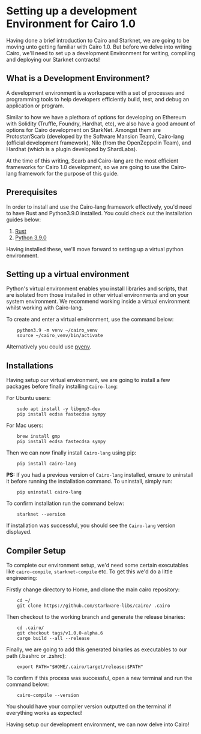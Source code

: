 # Setting up a development Environment for Cairo 1.0

Having done a brief introduction to Cairo and Starknet, we are going to be moving unto getting familiar with Cairo 1.0. But before we delve into writing Cairo, we'll need to set up a development Environment for writing, compiling and deploying our Starknet contracts!

## What is a Development Environment?
A development environment is a workspace with a set of processes and programming tools to help developers efficiently build, test, and debug an application or program.

Similar to how we have a plethora of options for developing on Ethereum with Solidity (Truffle, Foundry, Hardhat, etc), we also have a good amount of options for Cairo development on StarkNet. Amongst them are Protostar/Scarb (developed by the Software Mansion Team), Cairo-lang (official development framework), Nile (from the OpenZeppelin Team), and Hardhat (which is a plugin developed by ShardLabs).

At the time of this writing, Scarb and Cairo-lang are the most efficient frameworks for Cairo 1.0 development, so we are going to use the Cairo-lang framework for the purpose of this guide.

## Prerequisites
In order to install and use the Cairo-lang framework effectively, you'd need to have Rust and Python3.9.0 installed. You could check out the installation guides below:

1. [Rust](https://www.rust-lang.org/tools/install)
2. [Python 3.9.0](https://www.python.org/downloads/release/python-390/)

Having installed these, we'll move forward to setting up a virtual python environment.

## Setting up a virtual environment
Python's virtual environment enables you install libraries and scripts, that are isolated from those installed in other virtual environments and on your system environment. We recommend working inside a virtual environment whilst working with Cairo-lang.

To create and enter a virtual environment, use the command below:

```
    python3.9 -m venv ~/cairo_venv
    source ~/cairo_venv/bin/activate
```

Alternatively you could use [pyenv](https://github.com/pyenv/pyenv).

## Installations
Having setup our virtual environment, we are going to install a few packages before finally installing `Cairo-lang`:

For Ubuntu users:
```
    sudo apt install -y libgmp3-dev
    pip install ecdsa fastecdsa sympy
```

For Mac users:
```
    brew install gmp
    pip install ecdsa fastecdsa sympy
```

Then we can now finally install `Cairo-lang` using pip:
```
    pip install cairo-lang
```

**PS:** If you had a previous version of `Cairo-lang` installed, ensure to uninstall it before running the installation command. To uninstall, simply run:
```
    pip uninstall cairo-lang
```

To confirm installation run the command below:
```
    starknet --version
```

If installation was successful, you should see the `Cairo-lang` version displayed.

## Compiler Setup
To complete our environment setup, we'd need some certain executables like `cairo-compile`, `starknet-compile` etc. To get this we'd do a little engineering:

Firstly change directory to Home, and clone the main cairo repository:
```
    cd ~/
    git clone https://github.com/starkware-libs/cairo/ .cairo
```

Then checkout to the working branch and generate the release binaries:
```
    cd .cairo/
    git checkout tags/v1.0.0-alpha.6
    cargo build --all --release
```

Finally, we are going to add this generated binaries as executables to our path (.bashrc or .zshrc):

```
    export PATH="$HOME/.cairo/target/release:$PATH"
```

To confirm if this process was successful, open a new terminal and run the command below:

```
    cairo-compile --version
```

You should have your compiler version outputted on the terminal if everything works as expected!

Having setup our development environment, we can now delve into Cairo!